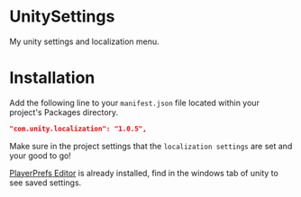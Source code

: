 # UnitySettings
My unity settings and localization menu.

# Installation

Add the following line to your `manifest.json` file located within your project's Packages directory.

```json
"com.unity.localization": "1.0.5",
```

Make sure in the project settings that the `localization settings` are set and your good to go!

[PlayerPrefs Editor](https://assetstore.unity.com/packages/tools/playersprefs-editor-and-utilities-26656) is already installed, find in the windows tab of unity to see saved settings.
